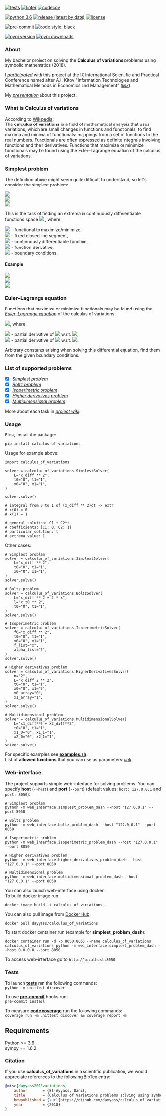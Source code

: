 [![tests](https://github.com/dayyass/calculus-of-variations/actions/workflows/tests.yml/badge.svg)](https://github.com/dayyass/calculus-of-variations/actions/workflows/tests.yml)
[![linter](https://github.com/dayyass/calculus-of-variations/actions/workflows/linter.yml/badge.svg)](https://github.com/dayyass/calculus-of-variations/actions/workflows/linter.yml)
[![codecov](https://codecov.io/gh/dayyass/calculus-of-variations/branch/master/graph/badge.svg?token=H8OFWPPUOY)](https://codecov.io/gh/dayyass/calculus-of-variations)

[![python 3.6](https://img.shields.io/badge/python-3.6-blue.svg)](https://github.com/dayyass/calculus-of-variations#requirements)
[![release (latest by date)](https://img.shields.io/github/v/release/dayyass/calculus-of-variations)](https://github.com/dayyass/calculus-of-variations/releases/latest)
[![license](https://img.shields.io/github/license/dayyass/calculus-of-variations?color=blue)](https://github.com/dayyass/calculus-of-variations/blob/main/LICENSE)

[![pre-commit](https://img.shields.io/badge/pre--commit-enabled-black)](https://github.com/dayyass/calculus-of-variations/blob/main/.pre-commit-config.yaml)
[![code style: black](https://img.shields.io/badge/code%20style-black-000000.svg)](https://github.com/psf/black)

[![pypi version](https://img.shields.io/pypi/v/calculus-of-variations)](https://pypi.org/project/calculus-of-variations)
[![pypi downloads](https://img.shields.io/pypi/dm/calculus-of-variations)](https://pypi.org/project/calculus-of-variations)


### About
My bachelor project on solving the **Calculus of variations** problems using symbolic mathematics (2018).

I [*participated*](https://it-mm.rea.ru/uploads/arhiv/2019/sertificat/299.pdf) with this project at the IX International Scientific and Practical Conference named after A.I. Kitov "Information Technologies and Mathematical Methods in Economics and Management" ([*link*](https://it-mm.rea.ru/eng)).<br>

My [*presentation*](presentation.pdf) about this project.

### What is Calculus of variations
According to [Wikipedia](https://en.wikipedia.org/wiki/Calculus_of_variations):<br>
The **calculus of variations** is a field of mathematical analysis that uses variations, which are small changes in functions and functionals, to find maxima and minima of functionals: mappings from a set of functions to the real numbers. Functionals are often expressed as definite integrals involving functions and their derivatives. Functions that maximize or minimize functionals may be found using the Euler–Lagrange equation of the calculus of variations.<br>

### Simplest problem
The definition above might seem quite difficult to understand, so let's consider the simplest problem:

<img src="https://render.githubusercontent.com/render/math?math=I(x) = \int_{t_0}^{t_1} L(t, x(t), \dot x(t)) dt \to extr"><br/>
<img src="https://render.githubusercontent.com/render/math?math=x(t_0) = x_0"><br/>
<img src="https://render.githubusercontent.com/render/math?math=x(t_1) = x_1"><br/>

This is the task of finding an extrema in continuously differentiable functions space
<img src="https://render.githubusercontent.com/render/math?math=C^1([t_0, t_1], \mathbb{R})">
, where:

<img src="https://render.githubusercontent.com/render/math?math=I(x): C^1([t_0, t_1], \mathbb{R}) \to \mathbb{R}"> - functional to maximize/minimize,<br/>
<img src="https://render.githubusercontent.com/render/math?math=[t_0, t_1]: t_0 < t_1"> - fixed closed line segment,<br/>
<img src="https://render.githubusercontent.com/render/math?math=x(t) \in C^1([t_0, t_1], \mathbb{R})"> - continuously differentiable function,<br/>
<img src="https://render.githubusercontent.com/render/math?math=\dot x(t) = \frac {dx}{dt})"> - function derivative,<br/>
<img src="https://render.githubusercontent.com/render/math?math=x_0, x_1 \in \mathbb{R}"> - boundary conditions.<br/>

#### Example
<img src="https://render.githubusercontent.com/render/math?math=I(x) = \int_{0}^{1} (\dot x^2 %2B tx) dt \to extr"><br/>
<img src="https://render.githubusercontent.com/render/math?math=x(0) = 0"><br/>
<img src="https://render.githubusercontent.com/render/math?math=x(1) = 0"><br/>

### Euler–Lagrange equation
Functions that maximize or minimize functionals may be found using the [*Euler–Lagrange equation*](https://en.wikipedia.org/wiki/Euler–Lagrange_equation) of the calculus of variations:

<img src="https://render.githubusercontent.com/render/math?math=L_x(t, x(t), \dot x(t)) - \frac {d}{dt}L_{\dot x}(t, x(t), \dot x(t)) = 0">, where

<img src="https://render.githubusercontent.com/render/math?math=L_x"> - partial derivative of <img src="https://render.githubusercontent.com/render/math?math=L"> w.r.t. <img src="https://render.githubusercontent.com/render/math?math=x">,<br/>
<img src="https://render.githubusercontent.com/render/math?math=L_{\dot x}"> - partial derivative of <img src="https://render.githubusercontent.com/render/math?math=L"> w.r.t. <img src="https://render.githubusercontent.com/render/math?math=\dot x">.<br/>

Arbitrary constants arising when solving this differential equation, find them from the given boundary conditions.

### List of supported problems
- [x] [*Simplest problem*](https://github.com/dayyass/calculus_of_variations/wiki/Simplest-problem)
- [x] [*Boltz problem*](https://github.com/dayyass/calculus_of_variations/wiki/Boltz-problem)
- [x] [*Isoperimetric problem*](https://github.com/dayyass/calculus_of_variations/wiki/Isoperimetric-problem)
- [x] [*Higher derivatives problem*](https://github.com/dayyass/calculus_of_variations/wiki/Higher-derivatives-problem)
- [x] [*Multidimensional problem*](https://github.com/dayyass/calculus_of_variations/wiki/Multidimensional-problem)

More about each task in [*project wiki*](https://github.com/dayyass/calculus_of_variations/wiki).

### Usage
First, install the package:
```
pip install calculus-of-variations
```

Usage for example above:
```python3
import calculus_of_variations

solver = calculus_of_variations.SimplestSolver(
    L="x_diff ** 2",
    t0="0", t1="1",
    x0="0", x1="1",
)

solver.solve()

# integral from 0 to 1 of (x_diff ** 2)dt -> extr
# x(0) = 0
# x(1) = 1

# general_solution: C1 + C2*t
# coefficients: {C1: 0, C2: 1}
# particular_solution: t
# extrema_value: 1
```

Other cases:
```python3
# Simplest problem
solver = calculus_of_variations.SimplestSolver(
    L="x_diff ** 2",
    t0="0", t1="1",
    x0="0", x1="1",
)
solver.solve()

# Boltz problem
solver = calculus_of_variations.BoltzSolver(
    L="x_diff ** 2 + 2 * x",
    l="x_t0 ** 2",
    t0="0", t1="1",
)
solver.solve()

# Isoperimetric problem
solver = calculus_of_variations.IsoperimetricSolver(
    f0="x_diff ** 2",
    t0="0", t1="1",
    x0="0", x1="1",
    f_list="x",
    alpha_list="0",
)
solver.solve()

# Higher derivatives problem
solver = calculus_of_variations.HigherDerivativesSolver(
    n="2",
    L="x_diff_2 ** 2",
    t0="0", t1="1",
    x0="0", x1="0",
    x0_array="0",
    x1_array="1",
)
solver.solve()

# Multidimensional problem
solver = calculus_of_variations.MultidimensionalSolver(
    L="x1_diff**2 + x2_diff**2",
    t0="0", t1="1",
    x1_0="0", x1_1="1",
    x2_0="0", x2_1="1",
)
solver.solve()
```

For specific examples see [**examples.sh**](https://github.com/dayyass/calculus_of_variations/blob/master/examples.sh).<br>
List of **allowed functions** that you can use as parameters: [*link*](https://github.com/dayyass/calculus_of_variations/wiki/Allowed-functions).

### Web-interface
The project supports simple web-interface for solving problems.
You can specify **host** (`--host`) and **port** (`--port`) (default values: `host: 127.0.0.1` and `port: 8050`):
```
# Simplest problem
python -m web_interface.simplest_problem_dash --host "127.0.0.1" --port 8050

# Boltz problem
python -m web_interface.boltz_problem_dash --host "127.0.0.1" --port 8050

# Isoperimetric problem
python -m web_interface.isoperimetric_problem_dash --host "127.0.0.1" --port 8050

# Higher derivatives problem
python -m web_interface.higher_derivatives_problem_dash --host "127.0.0.1" --port 8050

# Multidimensional problem
python -m web_interface.multidimensional_problem_dash --host "127.0.0.1" --port 8050
```

You can also launch web-interface using docker.<br>
To build docker image run:
```
docker image build -t calculus_of_variations .
```
You can also pull image from [Docker Hub](https://hub.docker.com/r/dayyass/calculus_of_variations):
```
docker pull dayyass/calculus_of_variations
```

To start docker container run (example for **simplest_problem_dash**):
```
docker container run -d -p 8050:8050 --name calculus_of_variations calculus_of_variations python -m web_interface.simplest_problem_dash --host 0.0.0.0 --port 8050
```
To access web-interface go to `http://localhost:8050`

### Tests
To launch [**tests**](https://github.com/dayyass/calculus_of_variations/tree/master/tests) run the following commands:<br>
`python -m unittest discover`

To use [**pre-commit**](https://pre-commit.com) hooks run:<br>
`pre-commit install`

To measure [**code coverage**](https://coverage.readthedocs.io) run the following commands:<br>
`coverage run -m unittest discover && coverage report -m`

## Requirements
Python >= 3.6<br>
sympy == 1.6.2

### Citation
If you use **calculus_of_variations** in a scientific publication, we would appreciate references to the following BibTex entry:
```bibtex
@misc{dayyass2018variations,
    author       = {El-Ayyass, Dani},
    title        = {Calculus of Variations problems solving using symbolic mathematics},
    howpublished = {\url{https://github.com/dayyass/calculus_of_variations}},
    year         = {2018}
}
```

